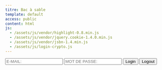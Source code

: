 ```yaml
---
titre: Bac à sable
template: default
access: public
content: html
js:
  - /assets/js/vendor/highlight-0.8.min.js
  - /assets/js/vendor/jquery.cookie-1.4.0.min.js
  - /assets/js/vendor/jsbn-1.4.min.js
  - /assets/js/login-crypto.js
---
```

<section>
    <form class="loginform">
        <input id="email" placeholder="E-MAIL:" type="text">
        <input id="password" placeholder="MOT DE PASSE:" type="password">
        <button type='submit' id='login' class="button">Login</button>
        <button type='submit' id='logout' class="button">Logout</button>
    </form>
</section>

